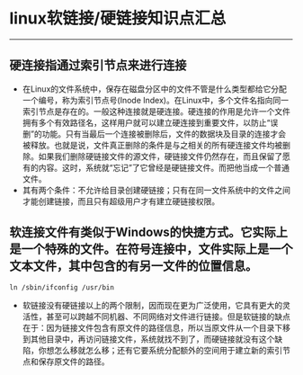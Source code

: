 # linux软链接/硬链接知识点汇总
***



## 硬连接指通过索引节点来进行连接
- 在Linux的文件系统中，保存在磁盘分区中的文件不管是什么类型都给它分配一个编号，称为索引节点号(Inode Index)。在Linux中，多个文件名指向同一索引节点是存在的。一般这种连接就是硬连接。硬连接的作用是允许一个文件拥有多个有效路径名，这样用户就可以建立硬连接到重要文件，以防止“误删”的功能。只有当最后一个连接被删除后，文件的数据块及目录的连接才会被释放。也就是说，文件真正删除的条件是与之相关的所有硬连接文件均被删除。如果我们删除硬链接文件的源文件，硬链接文件仍然存在，而且保留了愿有的内容。这时，系统就“忘记”了它曾经是硬链接文件。而把他当成一个普通文件。
- 其有两个条件：不允许给目录创建硬链接；只有在同一文件系统中的文件之间才能创建链接，而且只有超级用户才有建立硬链接权限。

## 软连接文件有类似于Windows的快捷方式。它实际上是一个特殊的文件。在符号连接中，文件实际上是一个文本文件，其中包含的有另一文件的位置信息。
```language
ln /sbin/ifconfig /usr/bin
```

- 软链接没有硬链接以上的两个限制，因而现在更为广泛使用，它具有更大的灵活性，甚至可以跨越不同机器、不同网络对文件进行链接。但是软链接的缺点在于：因为链接文件包含有原文件的路径信息，所以当原文件从一个目录下移到其他目录中，再访问链接文件，系统就找不到了，而硬链接就没有这个缺陷，你想怎么移就怎么移；还有它要系统分配额外的空间用于建立新的索引节点和保存原文件的路径。
